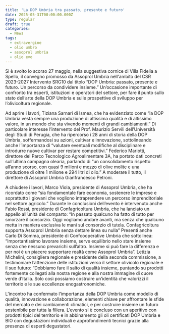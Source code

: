 ```yaml
---
title: 'La DOP Umbria tra passato, presente e futuro'
date: 2025-05-31T00:00:00.000Z
type: regular
draft: true
categories:
  - News
tags:
  - extravergine
  - olio umbro
  - assoprol umbria
  - olio evo
---
```


Si è svolto lo scorso 27 maggio, nella suggestiva cornice di Villa Fidelia a Spello, il convegno promosso da Assoprol Umbria nell'ambito del CSR 2023-2027 Intervento SRG10 dal titolo “DOP Umbria: passato, presente e futuro. Un percorso da condividere insieme.” Un’occasione importante di confronto tra esperti, istituzioni e operatori del settore, per fare il punto sullo stato dell’arte della DOP Umbria e sulle prospettive di sviluppo per l’olivicoltura regionale.

Ad aprire i lavori, Tiziana Sarnari di Ismea, che ha evidenziato come “la DOP Umbria vesta sempre una produzione di altissima qualità e di altissimo valore, in un mondo che sta vivendo momenti di grandi cambiamenti.” Di particolare interesse l’intervento del Prof. Maurizio Servili dell’Università degli Studi di Perugia, che ha ripercorso i 28 anni di storia della DOP Umbria, soffermandosi su azioni, cultivar e innovazione, sottolineando anche l’importanza di “valutare eventuali modifiche al disciplinare e introdurre nuove cultivar per restare competitivi.” Federico Mariotti, direttore del Parco Tecnologico Agroalimentare 3A, ha portato dati concreti sull’ultima campagna olearia, parlando di “un consolidamento rispetto all’anno scorso, con quasi 9 milioni e mezzo di olive molite e una produzione di oltre 1 milione e 294 litri di olio.” A moderare il tutto, il direttore di Assoprol Umbria Gianfrancesco Petroni. 

A chiudere i lavori, Marco Viola, presidente di Assoprol Umbria, che ha ricordato come “sia fondamentale fare economia, sostenere le imprese e soprattutto i giovani che vogliono intraprendere un percorso imprenditoriale nel settore agricolo.” Durante le conclusioni dell’evento è intervenuto anche Fabio Rossi, presidente di Confagricoltura Umbria, che ha lanciato un appello all’unità del comparto: “In passato qualcuno ha fatto di tutto per smorzare il consorzio. Oggi vogliamo andare avanti, ma senza che qualcuno metta in maniera esclusiva le mani sul consorzio di tutela. Confagricoltura supporta Assoprol Umbria senza dettare linea su nulla” Presenti anche Carlo Di Somma, presidente di Confcooperative Umbria che sottolinea: “Importantissimo lavorare insieme, serve equilibrio nello stare insieme senza che nessuno prevarichi sull’altro. Insieme si può fare la differenza e per noi è un piacere supportare realtà come Assoprol Umbria”. Letizia Michelini, consigliera regionale e presidente della seconda commissione, a testimoniare l’attenzione delle istituzioni verso il settore olivicolo regionale e il suo futuro: “Dobbiamo fare il salto di qualità insieme, puntando su prodotti fortemente collegati alla nostra regione e alla nostra immagine di cuore verde d’Italia. Solo così possiamo costruire un’identità che valorizzi il territorio e le sue eccellenze enogastronomiche.

L’incontro ha confermato l’importanza della DOP Umbria come modello di qualità, innovazione e collaborazione, elementi chiave per affrontare le sfide del mercato e dei cambiamenti climatici, e per costruire insieme un futuro sostenibile per tutta la filiera. L’evento si è concluso con un aperitivo con prodotti tipici del territorio e in abbinamento gli oli certificati DOP Umbria e BIO con degustazioni individuali e approfondimenti tecnici grazie alla presenza di esperti degustatori. 
